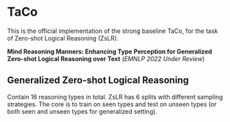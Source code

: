 # TaCo

This is the official implementation of the strong baseline TaCo, for the task of Zero-shot Logical Reasoning (ZsLR).

**Mind Reasoning Manners: Enhancing Type Perception for Generalized Zero-shot Logical Reasoning over Text** (*EMNLP 2022 Under Review*)

## Generalized Zero-shot Logical Reasoning

Contain 16 reasoning types in total. ZsLR has 6 splits with different sampling strategies. The core is to train on seen types and test on unseen types (or both seen and unseen types for generalized setting).
